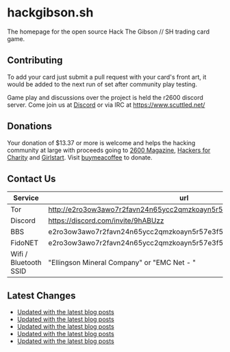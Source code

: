 # hackgibson.sh
The homepage for the open source Hack The Gibson // SH trading card game.


## Contributing

To add your card just submit a pull request with your card's front art, it would be added to the next run of set after community play testing.

Game play and discussions over the project is held the r2600 discord server. Come join us at [Discord](https://discord.com/invite/9hABUzz) or via IRC at https://www.scuttled.net/


## Donations

Your donation of $13.37 or more is welcome and helps the hacking community at large with proceeds going to [2600 Magazine](https://2600.com/), [Hackers for Charity](https://hackersforcharity.org) and [Girlstart](https://girlstart.org).  Visit [buymeacoffee](https://www.buymeacoffee.com/hackgibson.sh) to donate.


## Contact Us

Service | url
-|-
Tor | http://e2ro3ow3awo7r2favn24n65ycc2qmzkoayn5r57e3f56nvjwdcgg32ad.onion
Discord | https://discord.com/invite/9hABUzz
BBS | e2ro3ow3awo7r2favn24n65ycc2qmzkoayn5r57e3f56nvjwdcgg32ad.onion:23
FidoNET | e2ro3ow3awo7r2favn24n65ycc2qmzkoayn5r57e3f56nvjwdcgg32ad.onion:24554
Wifi / Bluetooth SSID | "Ellingson Mineral Company" or "EMC Net - <fidonet address>"

## Latest Changes
<!-- BLOG-POST-LIST:START -->
- [Updated with the latest blog posts](https://github.com/DFW2600/hackgibson.sh/commit/8f5bf4fa76ac0fc21004b258cf5e8b7c8074f0ca)
- [Updated with the latest blog posts](https://github.com/DFW2600/hackgibson.sh/commit/f6fc36ea4874580a5851d356cb5600be89646f2e)
- [Updated with the latest blog posts](https://github.com/DFW2600/hackgibson.sh/commit/9f831cb2032ff9693049310cdc41df6bb3ff345e)
- [Updated with the latest blog posts](https://github.com/DFW2600/hackgibson.sh/commit/40da7035e74530cb3dc44b3b2298f9f9e4b8775d)
- [Updated with the latest blog posts](https://github.com/DFW2600/hackgibson.sh/commit/85c70d83da0cb1f4bf20eb1c242f9bd1cc64de7c)
<!-- BLOG-POST-LIST:END -->
